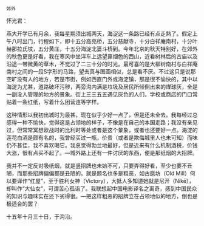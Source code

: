     郊外 

   怀光君：

   燕大开学已有月余，我每星期须出城两天，海淀这一条路已经有点走熟了。假定上午八时出门，行程如下，即十五分高亮桥，五分慈献寺，十分白祥庵南村，十分叶赫那拉氏坟，五分黄庄，十五分海淀北篓斗桥到。今年北京的秋天特别好，在郊外的秋色更是好看，我在寒风中坐洋车上远望鼻烟色的西山，近看树林后的古庙以及沿途一带微黄的草木，不觉过了二三十分的时光。最可喜的是大柳树南村与白祥庵南村之间的一段S字形的马路，望去真与图画相似，总是看不厌。不过这只是说那空旷没有人的地方，若是市街，例如西直门外或海淀镇，那是很不愉快的，其中以海淀为尤甚，道路破坏污秽，两旁沟内满是垃圾及居民所倾倒出来的煤球灰，全是一副没人管理的地方的景象。街上三三五五遇见灰色的人们，学校或商店的门口常贴着一条红纸，写着什么团营连等字样。

   这种情形以我初出城时为最甚，现在似乎少好一点了，但是还未全去。我每经过总感得一种不愉快，觉得这是占领地的样子，不像是在自己的本国走路；我没有亲见过，但常常冥想欧战时的比利时等处或者是这个景象，或者也还要好一点。海淀的莲花白酒是颇有名的，我曾经买过一瓶，价贵（或者是欺侮城里人也未可知）而味仍不甚佳，我不喜欢喝它。我总觉得勃兰地最好，但是近来有什么机制酒税，价钱大涨，很有点买不起了。—城外路上还有一件讨厌的东西，便是那纸烟的大招牌。

   我并不一定反对吸纸烟，就是竖招牌也未始不可，只要弄得好看，至少也要不丑陋，而那些招牌偏偏都是丑陋的。就是题名也多是粗恶，如古磨坊（Old Mill）何以要译作“红屋”，至于胜利女神（Victory），大抵人多知道她就是尼开（Nikē），却叫作“大仙女”，可谓苦心孤诣了。我联想起中国电影译名之离奇，感到中国民众的知识与趣味实在还下劣得很。—把这样粗恶的招牌立在占领地似的地方，倒也是极适合的罢？

   十五年十月三十日，于沟沿。

